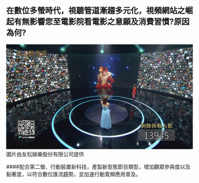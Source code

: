 ## 在數位多螢時代，視聽管道漸趨多元化，視頻網站之崛起有無影響您至電影院看電影之意願及消費習慣?原因為何?
![](331.jpg)
圖片由友松娛樂股份有限公司提供

####配合第二螢、行動裝置新科技，產製新型態節目類型，增加觀眾參與度以及黏著度，以符合數位匯流趨勢，並加速行動寬頻應用普及。